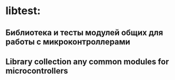 
# libtest:

## Библиотека и тесты модулей общих для работы с микроконтроллерами

## Library collection any common modules for microcontrollers



